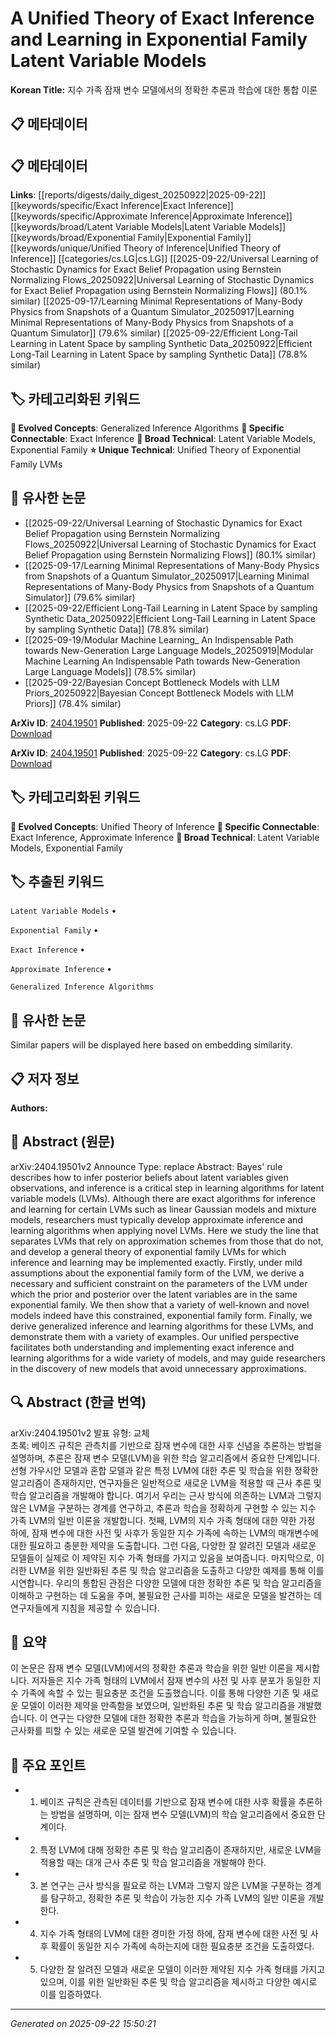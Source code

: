 # A Unified Theory of Exact Inference and Learning in Exponential Family Latent Variable Models

**Korean Title:** 지수 가족 잠재 변수 모델에서의 정확한 추론과 학습에 대한 통합 이론

## 📋 메타데이터

## 📋 메타데이터

**Links**: [[reports/digests/daily_digest_20250922|2025-09-22]] [[keywords/specific/Exact Inference|Exact Inference]] [[keywords/specific/Approximate Inference|Approximate Inference]] [[keywords/broad/Latent Variable Models|Latent Variable Models]] [[keywords/broad/Exponential Family|Exponential Family]] [[keywords/unique/Unified Theory of Inference|Unified Theory of Inference]] [[categories/cs.LG|cs.LG]] [[2025-09-22/Universal Learning of Stochastic Dynamics for Exact Belief Propagation using Bernstein Normalizing Flows_20250922|Universal Learning of Stochastic Dynamics for Exact Belief Propagation using Bernstein Normalizing Flows]] (80.1% similar) [[2025-09-17/Learning Minimal Representations of Many-Body Physics from Snapshots of a Quantum Simulator_20250917|Learning Minimal Representations of Many-Body Physics from Snapshots of a Quantum Simulator]] (79.6% similar) [[2025-09-22/Efficient Long-Tail Learning in Latent Space by sampling Synthetic Data_20250922|Efficient Long-Tail Learning in Latent Space by sampling Synthetic Data]] (78.8% similar)

## 🏷️ 카테고리화된 키워드
**🚀 Evolved Concepts**: Generalized Inference Algorithms
**🔗 Specific Connectable**: Exact Inference
**🔬 Broad Technical**: Latent Variable Models, Exponential Family
**⭐ Unique Technical**: Unified Theory of Exponential Family LVMs
## 🔗 유사한 논문
- [[2025-09-22/Universal Learning of Stochastic Dynamics for Exact Belief Propagation using Bernstein Normalizing Flows_20250922|Universal Learning of Stochastic Dynamics for Exact Belief Propagation using Bernstein Normalizing Flows]] (80.1% similar)
- [[2025-09-17/Learning Minimal Representations of Many-Body Physics from Snapshots of a Quantum Simulator_20250917|Learning Minimal Representations of Many-Body Physics from Snapshots of a Quantum Simulator]] (79.6% similar)
- [[2025-09-22/Efficient Long-Tail Learning in Latent Space by sampling Synthetic Data_20250922|Efficient Long-Tail Learning in Latent Space by sampling Synthetic Data]] (78.8% similar)
- [[2025-09-19/Modular Machine Learning_ An Indispensable Path towards New-Generation Large Language Models_20250919|Modular Machine Learning An Indispensable Path towards New-Generation Large Language Models]] (78.5% similar)
- [[2025-09-22/Bayesian Concept Bottleneck Models with LLM Priors_20250922|Bayesian Concept Bottleneck Models with LLM Priors]] (78.4% similar)


**ArXiv ID**: [2404.19501](https://arxiv.org/abs/2404.19501)
**Published**: 2025-09-22
**Category**: cs.LG
**PDF**: [Download](https://arxiv.org/pdf/2404.19501.pdf)


**ArXiv ID**: [2404.19501](https://arxiv.org/abs/2404.19501)
**Published**: 2025-09-22
**Category**: cs.LG
**PDF**: [Download](https://arxiv.org/pdf/2404.19501.pdf)

## 🏷️ 카테고리화된 키워드
**🚀 Evolved Concepts**: Unified Theory of Inference
**🔗 Specific Connectable**: Exact Inference, Approximate Inference
**🔬 Broad Technical**: Latent Variable Models, Exponential Family

## 🏷️ 추출된 키워드



`Latent Variable Models` • 

`Exponential Family` • 

`Exact Inference` • 

`Approximate Inference` • 

`Generalized Inference Algorithms`



## 🔗 유사한 논문

Similar papers will be displayed here based on embedding similarity.

## 📋 저자 정보

**Authors:** 

## 📄 Abstract (원문)

arXiv:2404.19501v2 Announce Type: replace 
Abstract: Bayes' rule describes how to infer posterior beliefs about latent variables given observations, and inference is a critical step in learning algorithms for latent variable models (LVMs). Although there are exact algorithms for inference and learning for certain LVMs such as linear Gaussian models and mixture models, researchers must typically develop approximate inference and learning algorithms when applying novel LVMs. Here we study the line that separates LVMs that rely on approximation schemes from those that do not, and develop a general theory of exponential family LVMs for which inference and learning may be implemented exactly. Firstly, under mild assumptions about the exponential family form of the LVM, we derive a necessary and sufficient constraint on the parameters of the LVM under which the prior and posterior over the latent variables are in the same exponential family. We then show that a variety of well-known and novel models indeed have this constrained, exponential family form. Finally, we derive generalized inference and learning algorithms for these LVMs, and demonstrate them with a variety of examples. Our unified perspective facilitates both understanding and implementing exact inference and learning algorithms for a wide variety of models, and may guide researchers in the discovery of new models that avoid unnecessary approximations.

## 🔍 Abstract (한글 번역)

arXiv:2404.19501v2 발표 유형: 교체  
초록: 베이즈 규칙은 관측치를 기반으로 잠재 변수에 대한 사후 신념을 추론하는 방법을 설명하며, 추론은 잠재 변수 모델(LVM)을 위한 학습 알고리즘에서 중요한 단계입니다. 선형 가우시안 모델과 혼합 모델과 같은 특정 LVM에 대한 추론 및 학습을 위한 정확한 알고리즘이 존재하지만, 연구자들은 일반적으로 새로운 LVM을 적용할 때 근사 추론 및 학습 알고리즘을 개발해야 합니다. 여기서 우리는 근사 방식에 의존하는 LVM과 그렇지 않은 LVM을 구분하는 경계를 연구하고, 추론과 학습을 정확하게 구현할 수 있는 지수 가족 LVM의 일반 이론을 개발합니다. 첫째, LVM의 지수 가족 형태에 대한 약한 가정 하에, 잠재 변수에 대한 사전 및 사후가 동일한 지수 가족에 속하는 LVM의 매개변수에 대한 필요하고 충분한 제약을 도출합니다. 그런 다음, 다양한 잘 알려진 모델과 새로운 모델들이 실제로 이 제약된 지수 가족 형태를 가지고 있음을 보여줍니다. 마지막으로, 이러한 LVM을 위한 일반화된 추론 및 학습 알고리즘을 도출하고 다양한 예제를 통해 이를 시연합니다. 우리의 통합된 관점은 다양한 모델에 대한 정확한 추론 및 학습 알고리즘을 이해하고 구현하는 데 도움을 주며, 불필요한 근사를 피하는 새로운 모델을 발견하는 데 연구자들에게 지침을 제공할 수 있습니다.

## 📝 요약

이 논문은 잠재 변수 모델(LVM)에서의 정확한 추론과 학습을 위한 일반 이론을 제시합니다. 저자들은 지수 가족 형태의 LVM에서 잠재 변수의 사전 및 사후 분포가 동일한 지수 가족에 속할 수 있는 필요충분 조건을 도출했습니다. 이를 통해 다양한 기존 및 새로운 모델이 이러한 제약을 만족함을 보였으며, 일반화된 추론 및 학습 알고리즘을 개발했습니다. 이 연구는 다양한 모델에 대한 정확한 추론과 학습을 가능하게 하며, 불필요한 근사화를 피할 수 있는 새로운 모델 발견에 기여할 수 있습니다.

## 🎯 주요 포인트


- 1. 베이즈 규칙은 관측된 데이터를 기반으로 잠재 변수에 대한 사후 확률을 추론하는 방법을 설명하며, 이는 잠재 변수 모델(LVM)의 학습 알고리즘에서 중요한 단계이다.

- 2. 특정 LVM에 대해 정확한 추론 및 학습 알고리즘이 존재하지만, 새로운 LVM을 적용할 때는 대개 근사 추론 및 학습 알고리즘을 개발해야 한다.

- 3. 본 연구는 근사 방식을 필요로 하는 LVM과 그렇지 않은 LVM을 구분하는 경계를 탐구하고, 정확한 추론 및 학습이 가능한 지수 가족 LVM의 일반 이론을 개발한다.

- 4. 지수 가족 형태의 LVM에 대한 경미한 가정 하에, 잠재 변수에 대한 사전 및 사후 확률이 동일한 지수 가족에 속하는지에 대한 필요충분 조건을 도출하였다.

- 5. 다양한 잘 알려진 모델과 새로운 모델이 이러한 제약된 지수 가족 형태를 가지고 있으며, 이를 위한 일반화된 추론 및 학습 알고리즘을 제시하고 다양한 예시로 이를 입증하였다.


---

*Generated on 2025-09-22 15:50:21*